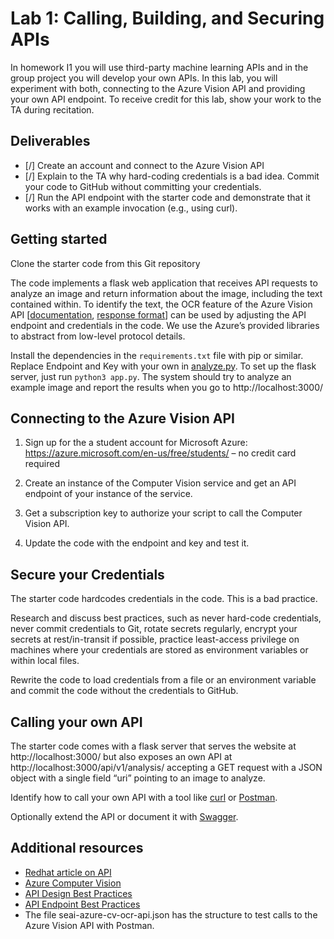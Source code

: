 # Lab 1: Calling, Building, and Securing APIs
In homework I1 you will use third-party machine learning APIs and in the group project you will develop your own APIs. In this lab, you will experiment with both, connecting to the Azure Vision API and providing your own API endpoint. 
To receive credit for this lab, show your work to the TA during recitation.

## Deliverables
- [/] Create an account and connect to the Azure Vision API
- [/] Explain to the TA why hard-coding credentials is a bad idea. Commit your code to GitHub without committing your credentials.
- [/] Run the API endpoint with the starter code and demonstrate that it works with an example invocation (e.g., using curl).

## Getting started
Clone the starter code from this Git repository

The code implements a flask web application that receives API requests to analyze an image and return information about the image, including the text contained within. To identify the text, the OCR feature of the Azure Vision API [[documentation](https://westcentralus.dev.cognitive.microsoft.com/docs/services/computer-vision-v3-2/operations/56f91f2e778daf14a499f20d#:~:text=test.jpg%22%7D-,Response%20200,-The%20OCR%20results), [response format](https://westcentralus.dev.cognitive.microsoft.com/docs/services/computer-vision-v3-2/operations/56f91f2e778daf14a499f20d#:~:text=test.jpg%22%7D-,Response%20200,-The%20OCR%20results)] can be used by adjusting the API endpoint and credentials in the code. We use the Azure’s provided libraries to abstract from low-level protocol details.

Install the dependencies in the `requirements.txt` file with pip or similar. Replace Endpoint and Key with your own in [analyze.py](https://github.com/eshetty/mlip-api-lab/blob/main/analyze.py). To set up the flask server, just run `python3 app.py`. The system should try to analyze an example image and report the results when you go to http://localhost:3000/

## Connecting to the Azure Vision API
1. Sign up for the a student account for Microsoft Azure: https://azure.microsoft.com/en-us/free/students/ – no credit card required

2. Create an instance of the Computer Vision service and get an API endpoint of your instance of the service.

3. Get a subscription key to authorize your script to call the Computer Vision API.

4. Update the code with the endpoint and key and test it.

## Secure your Credentials
The starter code hardcodes credentials in the code. This is a bad practice. 

Research and discuss best practices, such as never hard-code credentials, never commit credentials to Git, rotate secrets regularly, encrypt your secrets at rest/in-transit if possible, practice least-access privilege on machines where your credentials are stored as environment variables or within local files.

Rewrite the code to load credentials from a file or an environment variable and commit the code without the credentials to GitHub.

## Calling your own API
The starter code comes with a flask server that serves the website at http://localhost:3000/ but also exposes an own API at http://localhost:3000/api/v1/analysis/ accepting a GET request with a JSON object with a single field “uri” pointing to an image to analyze.

Identify how to call your own API with a tool like [curl](https://curl.se/docs/manpage.html) or [Postman](https://www.postman.com).

Optionally extend the API or document it with [Swagger](https://swagger.io).

## Additional resources 
- [Redhat article on API](https://www.redhat.com/en/topics/api/what-are-application-programming-interfaces)
- [Azure Computer Vision](https://learn.microsoft.com/en-us/python/api/overview/azure/cognitiveservices-vision-computervision-readme?view=azure-python)
- [API Design Best Practices](https://blog.stoplight.io/crud-api-design?_ga=2.223919515.1813989671.1674077556-1488117179.1674077556)
- [API Endpoint Best Practices](https://www.telerik.com/blogs/7-tips-building-good-web-api)
- The file seai-azure-cv-ocr-api.json has the structure to test calls to the Azure Vision API with Postman.

